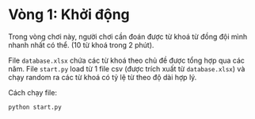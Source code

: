 # Vòng 1: Khởi động

Trong vòng chơi này, người chơi cần đoán được từ khoá từ đồng đội mình nhanh nhất có thể. (10 từ khoá trong 2 phút).

File `database.xlsx` chứa các từ khoá theo chủ đề được tổng hợp qua các năm.
File `start.py` load từ 1 file csv (được trích xuất từ `database.xlsx`) và chạy random ra các từ khoá có tỷ lệ từ theo độ dài hợp lý.

Cách chạy file:
```
python start.py
```
